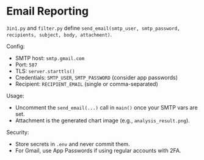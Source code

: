# Email Reporting

`3in1.py` and `filter.py` define `send_email(smtp_user, smtp_password, recipients, subject, body, attachment)`.

Config:
- SMTP host: `smtp.gmail.com`
- Port: `587`
- TLS: `server.starttls()`
- Credentials: `SMTP_USER`, `SMTP_PASSWORD` (consider app passwords)
- Recipient: `RECIPIENT_EMAIL` (single or comma-separated)

Usage:
- Uncomment the `send_email(...)` call in `main()` once your SMTP vars are set.
- Attachment is the generated chart image (e.g., `analysis_result.png`).

Security:
- Store secrets in `.env` and never commit them.
- For Gmail, use App Passwords if using regular accounts with 2FA.
